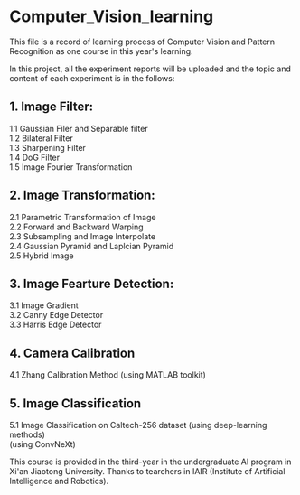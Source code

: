 # Computer_Vision_learning
This file is a record of learning process of Computer Vision and Pattern Recognition
as one course in this year's learning.

In this project, all the experiment reports will be uploaded and the topic and content of each experiment is in the follows:
## 1. Image Filter:  
   1.1   Gaussian Filer and Separable filter  
   1.2   Bilateral Filter  
   1.3   Sharpening Filter  
   1.4   DoG Filter  
   1.5   Image Fourier Transformation  
## 2. Image Transformation:    
   2.1   Parametric Transformation of Image  
   2.2   Forward and Backward Warping  
   2.3   Subsampling and Image Interpolate  
   2.4   Gaussian Pyramid and Laplcian Pyramid  
   2.5   Hybrid Image  
## 3. Image Fearture Detection:   
   3.1   Image Gradient  
   3.2   Canny Edge Detector  
   3.3   Harris Edge Detector  
## 4. Camera Calibration    
   4.1   Zhang Calibration Method (using MATLAB toolkit)   
## 5. Image Classification      
   5.1   Image Classification on Caltech-256 dataset (using deep-learning methods)    
   (using ConvNeXt)    
   
This course is provided in the third-year  in the undergraduate AI program in Xi'an Jiaotong University. Thanks to tearchers in IAIR (Institute of Artificial Intelligence and Robotics).
